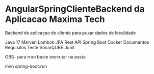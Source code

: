 
# AngularSpringClienteBackend da Aplicacao Maxima Tech
Backend de aplicaçao de cliente para puxar dados de localidade

Java 17
Marven 
Lombok
JPA
Rest API
Spring Boot
Docker
Documentos Requisitos
Teste SonarQUBE Junit


OBS- para rrun baste executar na pasta

mvn spring-boot:run
